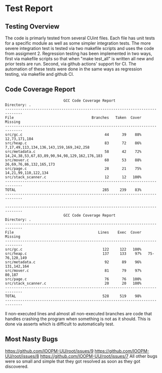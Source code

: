 # Test Report

## Testing Overview
The code is primarly tested from several CUint files. Each file has unit tests for a specific module as well as
some simpler integration tests. The more severe integration test is tested via two makefile scripts and uses the
code from assigment 2. Regression testing has been implemented in two ways, first via makefile scripts so that when
"make test_all" is written all new and prior tests are run. Second, via github actions' support for CI. The
automation of these tests were done in the same ways as regression testing, via makefile and github CI.

## Code Coverage Report
```
                           GCC Code Coverage Report
Directory: .
------------------------------------------------------------------------------
File                                    Branches   Taken  Cover   Missing
------------------------------------------------------------------------------
src/gc.c                                      44      39    88%   12,73,171,184
src/heap.c                                    83      72    86%   7,17,49,113,134,136,143,159,169,242,258
src/metadata.c                                58      42    72%   14,24,38,53,67,83,89,90,94,98,129,162,176,183
src/mover.c                                   60      53    88%   26,69,76,86,132,165,173
src/page.c                                    28      21    75%   14,21,99,110,122,134
src/stack_scanner.c                           12      12   100%   
------------------------------------------------------------------------------
TOTAL                                        285     239    83%
------------------------------------------------------------------------------

------------------------------------------------------------------------------
                           GCC Code Coverage Report
Directory: .
------------------------------------------------------------------------------
File                                       Lines    Exec  Cover   Missing
------------------------------------------------------------------------------
src/gc.c                                     122     122   100%   
src/heap.c                                   137     133    97%   75-76,120,149
src/metadata.c                                92      89    96%   131,142,164
src/mover.c                                   81      79    97%   80,187
src/page.c                                    76      76   100%   
src/stack_scanner.c                           20      20   100%   
------------------------------------------------------------------------------
TOTAL                                        528     519    98%
------------------------------------------------------------------------------
```
ll non-executed lines and almost all non-executed branches are code that handles crashing the program when
something is not as it should. This is done via asserts which is difficult to automatically test.

## Most Nasty Bugs
https://github.com/IOOPM-UU/root/issues/9
https://github.com/IOOPM-UU/root/issues/8
https://github.com/IOOPM-UU/root/issues/7
All other bugs were so small and simple that they got resolved as soon as they got discovered.
